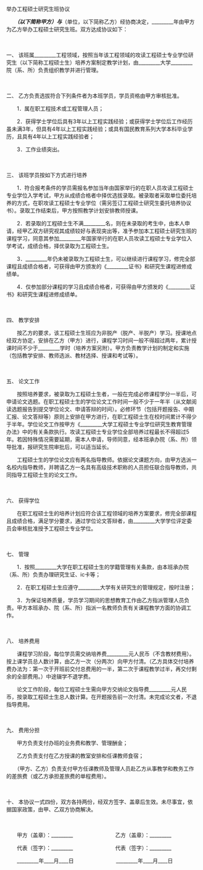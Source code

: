 



举办工程硕士研究生班协议



 

　　_________（以下简称甲方）与_________（单位，以下简称乙方）经协商决定，_________年由甲方为乙方举办工程硕士研究生班。双方达成协议如下：

　　

一、
该班属_________工程领域，按照当年该工程领域的攻读工程硕士专业学位研究生（以下简称工程硕士生）培养方案制定教学计划，由_________大学_________院（系、所）负责组织教学并进行管理。

　　

二、
乙方负责选拔符合下列条件者为本班学员，学员资格由甲方审核批准。

　　1．属在职工程技术或工程管理人员；

　　2．获得学士学位后具有3年以上工程实践经验；或获得学士学位后工作经历虽未满3年，但具有4年以上工程实践经验；或具有国民教育系列大学本科毕业学历，且具有4年以上工程实践经验者；

　　3．工作业绩突出。

　　

三、
该班学员按如下方式进行培养

　　1．符合报考条件的学员需报名参加当年由国家举行的在职人员攻读工程硕士专业学位入学考试，甲方从成绩合格者中择优选拔录取。被录取者采取单位委托培养的方式，在职攻读工程硕士专业学位（需另签订工程硕士研究生委托培养协议书）。录取工作结束后，甲方按照教学计划安排教师授课。

　　2．若录取的工程硕士生不满_________名，则在未录取的考生中，由本人申请，经甲乙双方研究视其成绩较好与表现突出等，准予参加本工程硕士研究生班的课程学习，同意其参加_________年国家举行的在职人员攻读工程硕士专业学位入学考试，成绩合格，择优录取为工程硕士生。

　　3．_________年仍未被录取为工程硕士生，可以继续进行课程学习，修完全部课程且成绩合格者，可获得由甲方颁发的《_________证书》和研究生课程进修成绩单。

　　4．仅参加部分课程的学习且成绩合格者，可获得由甲方颁发的《_________证书》和研究生课程进修成绩单。

　　

四、
教学安排

　　按乙方的要求，该工程硕士生班应为非脱产（脱产、半脱产）学习。授课地点经双方协定，安排在乙方（甲方）进行，课程学习时间一般不得超过两年，累计授课时间不少于_________学时（培养方案另附）。甲方负责教学计划的制定和实施（包括教学安排、教师选派、教材选择、授课和考试等）。

　　

五、
论文工作

　　按照培养要求，被录取为工程硕士生者，一般在完成必修课程学分一半后，可申请论文选题。在职工程硕士生的学位论文工作时间一般不少于一年半（从文献阅读选题报告到提交学位论文、申请答辩的时间）。必修环节（包括开题报告、中期汇报、论文答辩等）原则上安排在甲方进行，在职工程硕士生在校时间累计不得少于半年。学位论文工作按甲方《_________大学工程硕士专业学位研究生教育管理办法》中的有关条款执行。攻读工程硕士专业学位全部培养过程最长不得超过5年。若因特殊情况需要延期，需本人申请，导师同意，经本班承办院（系、所）领导批准，报研究生院审批后，可以适当延长。

　　工程硕士生的学位论文应有两名指导教师。依据论文课题方向，由甲方选派一名校内指导教师，并聘请乙方一名具有高级技术职称的人员担任联合指导教师，共同指导工程硕士生的论文工作。

　　

六、
获得学位

　　在职工程硕士生的培养计划应符合该工程领域的培养方案要求，修完全部课程且成绩合格，满足学分要求，通过学位论文答辩者，由_________大学学位评定委员会审核批准授予工程硕士专业学位。

　　

七、
管理

　　1．按照_________大学在职工程硕士生的学籍管理有关条款，由本班承办院（系、所）负责办理研究生证、ic卡等；

　　2．在职工程硕士生应遵守_________大学有关研究生的管理规定，按时注册；

　　3．为保证培养质量，学员学习期间的思想教育工作由乙方指派管理人员负责。甲方本班承办、院（系、所）指派一名教师负责有关课程教学方面的协调工作。

　　

八、
培养费用

　　课程学习阶段，每位学员需交纳培养费_________元人民币（不含教材费用）。按上课学员总人数计算，由乙方一次（分两次）向甲方付清。（乙方具体交付培养费办法为：第一次于开班前交付总费用的一半，第二次于课程教学过半，再交付剩余的全部费用。）中途辍学不退学费。

　　论文工作阶段，每位工程硕士生需向甲方交纳论文指导费_________元人民币，按录取工程硕士生总人数计算。在开题报告前一次付清。未完成论文者，不退指导费用。

　　

九、
费用分担

　　甲方负责支付办班的业务费和教学、管理酬金；

　　乙方负责支付在乙方授课的教室安排和任课教师食宿；

　　（甲方、乙方）负责支付甲方任课教师及管理人员赴乙方从事教学和教务工作的差旅费（或乙方承担差旅费的单程费用）。

　　

十、
本协议一式四份，双方各持两份，经双方签字、盖章后生效。未尽事宜，依据国家政策，由甲、乙双方协商解决。

　　

　　甲方（盖章）：_________　　　　　　　　乙方（盖章）：_________　　

　　代表（签字）：_________　　　　　　　　代表（签字）：_________　　

　　_________年____月____日　　　　　　　　_________年____月____日